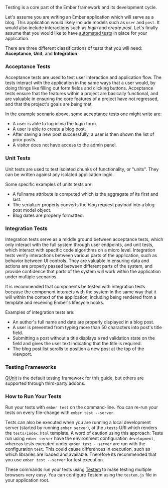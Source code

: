 Testing is a core part of the Ember framework and its development cycle.

Let's assume you are writing an Ember application which will serve as a blog. This application would likely include models such as `user` and `post`. It would also include interactions such as *login* and *create post*. Let's finally assume that you would like to have [automated tests](http://en.wikipedia.org/wiki/Test_automation) in place for your application.

There are three different classifications of tests that you will need: **Acceptance**, **Unit**, and **Integration**.

### Acceptance Tests

Acceptance tests are used to test user interaction and application flow. The tests interact with the application in the same ways that a user would, by doing things like filling out form fields and clicking buttons. Acceptance tests ensure that the features within a project are basically functional, and are valuable in ensuring the core features of a project have not regressed, and that the project's goals are being met.

In the example scenario above, some acceptance tests one might write are:

* A user is able to log in via the login form.
* A user is able to create a blog post.
* After saving a new post successfully, a user is then shown the list of prior posts.
* A visitor does not have access to the admin panel.

### Unit Tests

Unit tests are used to test isolated chunks of functionality, or "units". They can be written against any isolated application logic.

Some specific examples of units tests are:

* A fullname attribute is computed which is the aggregate of its first and last.
* The serializer properly converts the blog request payload into a blog post model object.
* Blog dates are properly formatted.

### Integration Tests

Integration tests serve as a middle ground between acceptance tests, which only interact with the full system through user endpoints, and unit tests, which interact with specific code algorithms on a micro level. Integration tests verify interactions between various parts of the application, such as behavior between UI controls. They are valuable in ensuring data and actions are properly passed between different parts of the system, and provide confidence that parts of the system will work within the application under multiple scenarios.

It is recommended that components be tested with integration tests because the component interacts with the system in the same way that it will within the context of the application, including being rendered from a template and receiving Ember's lifecycle hooks.

Examples of integration tests are:

* An author's full name and date are properly displayed in a blog post.
* A user is prevented from typing more than 50 characters into post's title field.
* Submitting a post without a title displays a red validation state on the field and gives the user text indicating that the title is required.
* The blog post list scrolls to position a new post at the top of the viewport.

### Testing Frameworks

[QUnit](http://qunitjs.com/) is the default testing framework for this guide, but others are supported through third-party addons.

### How to Run Your Tests

Run your tests with `ember test` on the command-line. You can re-run your tests on every file-change with `ember test --server`.

Tests can also be executed when you are running a local development server (started by running `ember server`), at the `/tests` URI which renders the `tests/index.html` template. A word of caution using this approach: Tests run using `ember server` have the environment configuration `development`, whereas tests executed under `ember test --server` are run with the configuration `test`. This could cause differences in execution, such as which libraries are loaded and available. Therefore its recommended that you use `ember test --server` for test execution.

These commands run your tests using [Testem](https://github.com/airportyh/testem) to make testing multiple browsers very easy. You can configure Testem using the `testem.js` file in your application root.